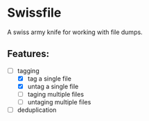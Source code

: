 # Swissfile

A swiss army knife for working with file dumps.

## Features:

- [ ] tagging
    - [X] tag a single file
    - [X] untag a single file
    - [ ] taging multiple files
    - [ ] untaging multiple files
- [ ] deduplication